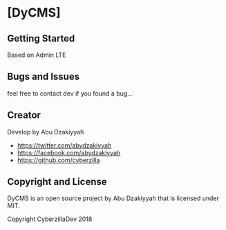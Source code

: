 # [DyCMS]

## Getting Started

Based on Admin LTE

## Bugs and Issues

feel free to contact dev if you found a bug...

## Creator

Develop by Abu Dzakiyyah

* https://twitter.com/abydzakiyyah
* https://facebook.com/abydzakiyyah
* https://github.com/cyberzilla

## Copyright and License
DyCMS is an open source project by Abu Dzakiyyah that is licensed under MIT.

Copyright CyberzillaDev 2018
